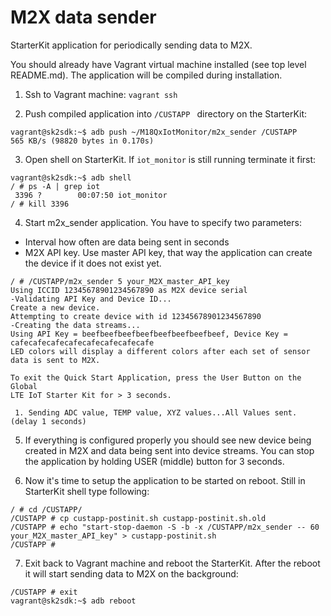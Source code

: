 # M2X data sender

StarterKit application for periodically sending data to M2X. 

You should already have Vagrant virtual machine installed (see top level README.md). The application will be compiled during installation.

1. Ssh to Vagrant machine: `vagrant ssh`

2. Push compiled application into `/CUSTAPP ` directory on the StarterKit:
```shell
vagrant@sk2sdk:~$ adb push ~/M18QxIotMonitor/m2x_sender /CUSTAPP
565 KB/s (98820 bytes in 0.170s)
```

3. Open shell on StarterKit. If `iot_monitor` is still running terminate it first:
```shell
vagrant@sk2sdk:~$ adb shell
/ # ps -A | grep iot
 3396 ?        00:07:50 iot_monitor
/ # kill 3396
```

4. Start m2x_sender application. You have to specify two parameters:
- Interval how often are data being sent in seconds
- M2X API key. Use master API key, that way the application can create the device if it does not exist yet.
```shell
/ # /CUSTAPP/m2x_sender 5 your_M2X_master_API_key
Using ICCID 12345678901234567890 as M2X device serial
-Validating API Key and Device ID...
Create a new device.
Attempting to create device with id 12345678901234567890
-Creating the data streams...
Using API Key = beefbeefbeefbeefbeefbeefbeefbeef, Device Key = cafecafecafecafecafecafecafecafe
LED colors will display a different colors after each set of sensor data is sent to M2X.

To exit the Quick Start Application, press the User Button on the Global 
LTE IoT Starter Kit for > 3 seconds.

 1. Sending ADC value, TEMP value, XYZ values...All Values sent. (delay 1 seconds)
```

5. If everything is configured properly you should see new device being created in M2X and data being sent into device streams. You can stop the application by holding USER (middle) button for 3 seconds.

6. Now it's time to setup the application to be started on reboot. Still in StarterKit shell type following:
```shell
/ # cd /CUSTAPP/
/CUSTAPP # cp custapp-postinit.sh custapp-postinit.sh.old
/CUSTAPP # echo "start-stop-daemon -S -b -x /CUSTAPP/m2x_sender -- 60 your_M2X_master_API_key" > custapp-postinit.sh
/CUSTAPP # 
```

7. Exit back to Vagrant machine and reboot the StarterKit. After the reboot it will start sending data to M2X on the background:
```shell
/CUSTAPP # exit
vagrant@sk2sdk:~$ adb reboot
```
